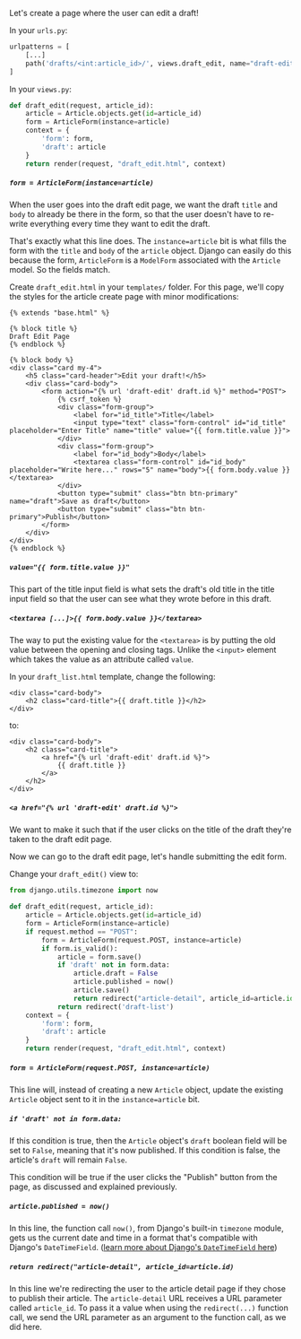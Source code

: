 Let's create a page where the user can edit a draft!

In your `urls.py`:

```python
urlpatterns = [
    [...]
    path('drafts/<int:article_id>/', views.draft_edit, name="draft-edit"),
]
```

In your `views.py`:

```python
def draft_edit(request, article_id):
    article = Article.objects.get(id=article_id)
    form = ArticleForm(instance=article)
    context = {
        'form': form,
        'draft': article
    }
    return render(request, "draft_edit.html", context)
```

##### `form = ArticleForm(instance=article)`

When the user goes into the draft edit page, we want the draft `title` and `body` to already be there in the form, so that the user doesn't have to re-write everything every time they want to edit the draft.

That's exactly what this line does. The `instance=article` bit is what fills the form with the `title` and `body` of the `article` object. Django can easily do this because the form, `ArticleForm` is a `ModelForm` associated with the `Article` model. So the fields match.

Create `draft_edit.html` in your `templates/` folder. For this page, we'll copy the styles for the article create page with minor modifications:

```django
{% extends "base.html" %}

{% block title %}
Draft Edit Page
{% endblock %}

{% block body %}
<div class="card my-4">
    <h5 class="card-header">Edit your draft!</h5>
    <div class="card-body">
        <form action="{% url 'draft-edit' draft.id %}" method="POST">
            {% csrf_token %}
            <div class="form-group">
                <label for="id_title">Title</label>
                <input type="text" class="form-control" id="id_title" placeholder="Enter Title" name="title" value="{{ form.title.value }}">
            </div>
            <div class="form-group">
                <label for="id_body">Body</label>
                <textarea class="form-control" id="id_body" placeholder="Write here..." rows="5" name="body">{{ form.body.value }}</textarea>
            </div>
            <button type="submit" class="btn btn-primary" name="draft">Save as draft</button>
            <button type="submit" class="btn btn-primary">Publish</button>
        </form>
    </div>
</div>
{% endblock %}
```

##### `value="{{ form.title.value }}"`

This part of the title input field is what sets the draft's old title in the title input field so that the user can see what they wrote before in this draft.

##### `<textarea [...]>{{ form.body.value }}</textarea>`

The way to put the existing value for the `<textarea>` is by putting the old value between the opening and closing tags. Unlike the `<input>` element which takes the value as an attribute called `value`.

In your `draft_list.html` template, change the following:

```django
<div class="card-body">
    <h2 class="card-title">{{ draft.title }}</h2>
</div>
```

to:

```django
<div class="card-body">
    <h2 class="card-title">
        <a href="{% url 'draft-edit' draft.id %}">
            {{ draft.title }}
        </a>
    </h2>
</div>
```

##### `<a href="{% url 'draft-edit' draft.id %}">`

We want to make it such that if the user clicks on the title of the draft they're taken to the draft edit page.

Now we can go to the draft edit page, let's handle submitting the edit form.

Change your `draft_edit()` view to:

```python
from django.utils.timezone import now

def draft_edit(request, article_id):
    article = Article.objects.get(id=article_id)
    form = ArticleForm(instance=article)
    if request.method == "POST":
        form = ArticleForm(request.POST, instance=article)
        if form.is_valid():
            article = form.save()
            if 'draft' not in form.data:
                article.draft = False
                article.published = now()
                article.save()
                return redirect("article-detail", article_id=article.id)
            return redirect('draft-list')
    context = {
        'form': form,
        'draft': article
    }
    return render(request, "draft_edit.html", context)
```

##### `form = ArticleForm(request.POST, instance=article)`

This line will, instead of creating a new `Article` object, update the existing `Article` object sent to it in the `instance=article` bit.

##### `if 'draft' not in form.data:`

If this condition is true, then the `Article` object's `draft` boolean field will be set to `False`, meaning that it's now published. If this condition is false, the article's `draft` will remain `False`.

This condition will be true if the user clicks the "Publish" button from the page, as discussed and explained previously.

##### `article.published = now()`

In this line, the function call `now()`, from Django's built-in `timezone` module, gets us the current date and time in a format that's compatible with Django's `DateTimeField`. ([learn more about Django's `DateTimeField` here](https://docs.djangoproject.com/en/2.2/ref/models/fields/#datetimefield))

##### `return redirect("article-detail", article_id=article.id)`

In this line we're redirecting the user to the article detail page if they chose to publish their article. The `article-detail` URL receives a URL parameter called `article_id`. To pass it a value when using the `redirect(...)` function call, we send the URL parameter as an argument to the function call, as we did here.

